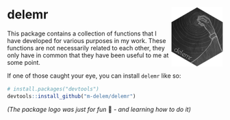 
<!-- README.md is generated from README.Rmd. Please edit that file -->

# delemr <img src="man/figures/logo.png" align="right" height="139" alt="" />

<!-- badges: start -->
<!-- badges: end -->

This package contains a collection of functions that I have developed
for various purposes in my work. These functions are not necessarily
related to each other, they only have in common that they have been
useful to me at some point.

If one of those caught your eye, you can install `delemr` like so:

``` r
# install.packages("devtools")
devtools::install_github("m-delem/delemr")
```

*(The package logo was just for fun* :eyes: *- and learning how to do
it)*
